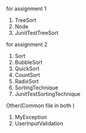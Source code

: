 
for assignment 1
  1. TreeSort
  2. Node
  3. JunitTestTreeSort

for assignment 2
  1. Sort
  2. BubbleSort
  3. QuickSort
  4. CountSort
  5. RadixSort
  6. SortingTechnique
  7. JunitTestSortingTechnique

Other(Common file in both  )
  1. MyException
  2. UserInputValidation

